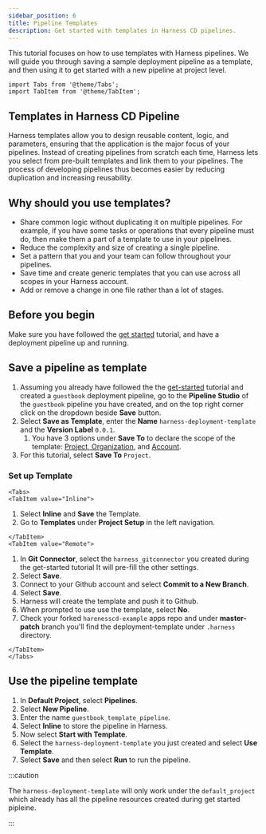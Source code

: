 ```yaml
---
sidebar_position: 6
title: Pipeline Templates
description: Get started with templates in Harness CD pipelines.
---
```


This tutorial focuses on how to use templates with Harness pipelines. We will guide you through saving a sample deployment pipeline as a template, and then using it to get started with a new pipeline at project level. 

```mdx-code-block
import Tabs from '@theme/Tabs';
import TabItem from '@theme/TabItem';
```

## Templates in Harness CD Pipeline

Harness templates allow you to design reusable content, logic, and parameters, ensuring that the application is the major focus of your pipelines. Instead of creating pipelines from scratch each time, Harness lets you select from pre-built templates and link them to your pipelines. The process of developing pipelines thus becomes easier by reducing duplication and increasing reusability.

## Why should you use templates?

- Share common logic without duplicating it on multiple pipelines. For example, if you have some tasks or operations that every pipeline must do, then make them a part of a template to use in your pipelines.
- Reduce the complexity and size of creating a single pipeline.
- Set a pattern that you and your team can follow throughout your pipelines.
- Save time and create generic templates that you can use across all scopes in your Harness account.
- Add or remove a change in one file rather than a lot of stages.

## Before you begin 

Make sure you have followed the [get started](/tutorials/cd-pipelines/kubernetes/manifest) tutorial, and have a deployment pipeline up and running. 

## Save a pipeline as template

1. Assuming you already have followed the the [get-started](/tutorials/cd-pipelines/kubernetes/manifest) tutorial and created a `guestbook` deployment pipeline, go to the **Pipeline Studio** of the `guestbook` pipeline you have created, and on the top right corner click on the dropdown beside **Save** button. 
2. Select **Save as Template**, enter the **Name** `harness-deployment-template` and the **Version Label** `0.0.1`. 
   1. You have 3 options under **Save To** to declare the scope of the template: [Project, Organization](/docs/get-started/key-concepts#organizations-and-projects), and [Account](/docs/get-started/key-concepts#account). 
3. For this tutorial, select **Save To** `Project`.

### Set up Template

```mdx-code-block
<Tabs>
<TabItem value="Inline">
```

1. Select **Inline** and **Save** the Template.
2. Go to **Templates** under **Project Setup** in the left navigation. 

```mdx-code-block
</TabItem>
<TabItem value="Remote">
```

1. In **Git Connector**, select the `harness_gitconnector` you created during the get-started tutorial It will pre-fill the other settings.
2. Select **Save**. 
3. Connect to your Github account and select **Commit to a New Branch**.
4. Select **Save**.
5. Harness will create the template and push it to Github. 
6. When prompted to use use the template, select **No**. 
7. Check your forked `harenesscd-example` apps repo and under **master-patch** branch you'll find the deployment-template under `.harness` directory. 


```mdx-code-block
</TabItem>
</Tabs>
```

## Use the pipeline template

1. In **Default Project**, select **Pipelines**.
2. Select **New Pipeline**.
3. Enter the name `guestbook_template_pipeline`.
4. Select **Inline** to store the pipeline in Harness.
5. Now select **Start with Template**.
6. Select the `harness-deployment-template` you just created and select **Use Template**.
7. Select **Save** and then select **Run** to run the pipeline. 

:::caution

The `harness-deployment-template` will only work under the `default_project` which already has all the pipeline resources created during get started pipleine. 

:::

